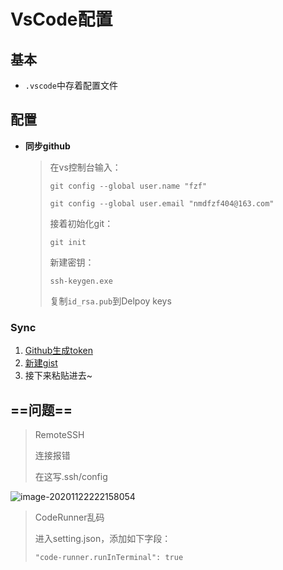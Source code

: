 <!-- 
title: VsCode
sort: 
--> 
# VsCode配置

## 基本

- `.vscode`中存着配置文件

## 配置

- **同步github**

  > 在vs控制台输入：
  >
  > `git config --global user.name "fzf"`
  >
  > `git config --global user.email "nmdfzf404@163.com"`
  >
  > 接着初始化git：
  >
  > `git init`
  >
  > 新建密钥：
  >
  > `ssh-keygen.exe`
  >
  > 复制`id_rsa.pub`到Delpoy keys

### Sync

1. [Github生成token](https://github.com/settings/tokens)
2. [新建gist](https://gist.github.com/)
3. 接下来粘贴进去~



## ==问题==

> RemoteSSH
>
> 连接报错
>
> 在这写.ssh/config

![image-20201122222158054](https://gitee.com//nmdfzf404/Image-hosting/raw/master/2020/image-20201122222158054.png)

> CodeRunner乱码
>
> 进入setting.json，添加如下字段：
>
> `"code-runner.runInTerminal": true`


